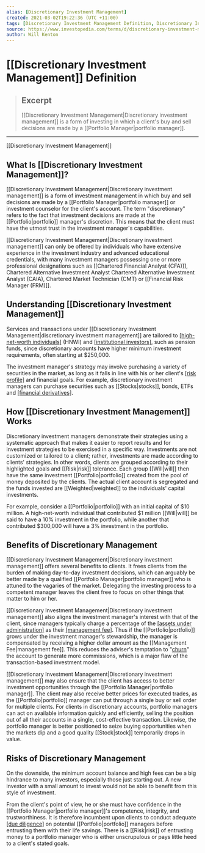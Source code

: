 ```yaml
---
alias: [Discretionary Investment Management]
created: 2021-03-02T19:22:36 (UTC +11:00)
tags: [Discretionary Investment Management Definition, Discretionary Investment Management]
source: https://www.investopedia.com/terms/d/discretionary-investment-management.asp
author: Will Kenton
---
```


# [[Discretionary Investment Management]] Definition

> ## Excerpt
> [[Discretionary Investment Management|Discretionary investment management]] is a form of investing in which a client's buy and sell decisions are made by a [[Portfolio Manager|portfolio manager]].

---

[[Discretionary Investment Management]]
## What Is [[Discretionary Investment Management]]?

[[Discretionary Investment Management|Discretionary investment management]] is a form of investment management in which buy and sell decisions are made by a [[Portfolio Manager|portfolio manager]] or investment counselor for the client's account. The term "discretionary" refers to the fact that investment decisions are made at the [[Portfolio|portfolio]] manager's discretion. This means that the client must have the utmost trust in the investment manager's capabilities.

[[Discretionary Investment Management|Discretionary investment management]] can only be offered by individuals who have extensive experience in the investment industry and advanced educational credentials, with many investment managers possessing one or more professional designations such as [[Chartered Financial Analyst (CFA)]], Chartered Alternative Investment Analyst Chartered Alternative Investment Analyst (CAIA), Chartered Market Technician (CMT) or [[Financial Risk Manager (FRM)]].

## Understanding [[Discretionary Investment Management]]

Services and transactions under [[Discretionary Investment Management|discretionary investment management]] are tailored to [[high-net-worth individuals]](https://www.investopedia.com/terms/h/hnwi.asp) (HNWI) and [[institutional investors]](https://www.investopedia.com/terms/i/institutionalinvestor.asp), such as pension funds, since discretionary accounts have higher minimum investment requirements, often starting at $250,000.

The investment manager's strategy may involve purchasing a variety of securities in the market, as long as it falls in line with his or her client's [[risk profile]](https://www.investopedia.com/terms/r/[[Risk|risk]]-profile.asp) and financial goals. For example, discretionary investment managers can purchase securities such as [[Stocks|stocks]], bonds, ETFs and [[financial derivatives]](https://www.investopedia.com/terms/d/[[Derivative|derivative]].asp).

## How [[Discretionary Investment Management]] Works

Discretionary investment managers demonstrate their strategies using a systematic approach that makes it easier to report results and for investment strategies to be exercised in a specific way. Investments are not customized or tailored to a client; rather, investments are made according to clients' strategies. In other words, clients are grouped according to their highlighted goals and [[Risk|risk]] tolerance. Each group [[Will|will]] then have the same investment [[Portfolio|portfolio]] created from the pool of money deposited by the clients. The actual client account is segregated and the funds invested are [[Weighted|weighted]] to the individuals' capital investments.

For example, consider a [[Portfolio|portfolio]] with an initial capital of $10 million. A high-net-worth individual that contributed $1 million [[Will|will]] be said to have a 10% investment in the portfolio, while another that contributed $300,000 will have a 3% investment in the portfolio.

## Benefits of Discretionary Management

[[Discretionary Investment Management|Discretionary investment management]] offers several benefits to clients. It frees clients from the burden of making day-to-day investment decisions, which can arguably be better made by a qualified [[Portfolio Manager|portfolio manager]] who is attuned to the vagaries of the market. Delegating the investing process to a competent manager leaves the client free to focus on other things that matter to him or her.

[[Discretionary Investment Management|Discretionary investment management]] also aligns the investment manager's interest with that of the client, since managers typically charge a percentage of the [[assets under administration]](https://www.investopedia.com/terms/a/assets-under-administration.asp) as their [[management fee]](https://www.investopedia.com/terms/m/managementfee.asp). Thus if the [[Portfolio|portfolio]] grows under the investment manager's stewardship, the manager is compensated by receiving a higher dollar amount as the [[Management Fee|management fee]]. This reduces the adviser's temptation to "[churn](https://www.investopedia.com/ask/answers/032515/what-does-it-mean-if-[[Correlation|correlation]]-coefficient-positive-negative-or-zero.asp)" the account to generate more commissions, which is a major flaw of the transaction-based investment model.

[[Discretionary Investment Management|Discretionary investment management]] may also ensure that the client has access to better investment opportunities through the [[Portfolio Manager|portfolio manager]]. The client may also receive better prices for executed trades, as the [[Portfolio|portfolio]] manager can put through a single buy or sell order for multiple clients. For clients in discretionary accounts, portfolio managers can act on available information quickly and efficiently, selling the position out of all their accounts in a single, cost-effective transaction. Likewise, the portfolio manager is better positioned to seize buying opportunities when the markets dip and a good quality [[Stock|stock]] temporarily drops in value.

## Risks of Discretionary Management

On the downside, the minimum account balance and high fees can be a big hindrance to many investors, especially those just starting out. A new investor with a small amount to invest would not be able to benefit from this style of investment.

From the client's point of view, he or she must have confidence in the [[Portfolio Manager|portfolio manager]]'s competence, integrity, and trustworthiness. It is therefore incumbent upon clients to conduct adequate [[due diligence]](https://www.investopedia.com/terms/d/duediligence.asp) on potential [[Portfolio|portfolio]] managers before entrusting them with their life savings. There is a [[Risk|risk]] of entrusting money to a portfolio manager who is either unscrupulous or pays little heed to a client's stated goals.
